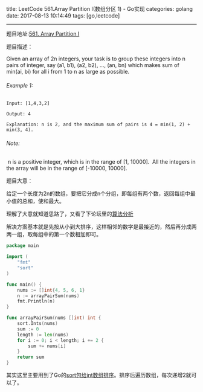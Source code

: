 title: LeetCode 561.Array Partition I(数组分区 1) - Go实现
categories: golang
date: 2017-08-13 10:14:49
tags: [go,leetcode]

---

题目地址:[561. Array Partition I](https://leetcode.com/problems/array-partition-i/description/)

题目描述：

Given an array of 2n integers, your task is to group these integers into n pairs of integer, say (a1, b1), (a2, b2), ..., (an, bn) which makes sum of min(ai, bi) for all i from 1 to n as large as possible.

###### Example 1:

```
Input: [1,4,3,2]

Output: 4

Explanation: n is 2, and the maximum sum of pairs is 4 = min(1, 2) + min(3, 4).
```

###### Note:

​	n is a positive integer, which is in the range of [1, 10000].
​	All the integers in the array will be in the range of [-10000, 10000].



题目大意：

给定一个长度为2n的数组，要把它分成n个分组，即每组有两个数，返回每组中最小值的总和，使和最大。

理解了大意就知道思路了，又看了下论坛里的[算法分析](https://discuss.leetcode.com/topic/87206/java-solution-sorting-and-rough-proof-of-algorithm)

解决方案基本就是先按从小到大排序，这样相邻的数字是最接近的，然后再分成两两一组，取每组中的第一个数相加即可。

```go
package main

import (
  	"fmt"
	"sort"
)

func main() {
	nums := []int{4, 5, 6, 1}
	n := arrayPairSum(nums)
    fmt.Println(n)
}

func arrayPairSum(nums []int) int {
	sort.Ints(nums)
	sum := 0
    length := len(nums)
	for i := 0; i < length; i += 2 {
		sum += nums[i]
	}
	return sum
}
```

其实这里主要用到了Go的[sort包给int数组排序](https://golang.org/pkg/sort/#Ints)。排序后遍历数组，每次递增2就可以了。